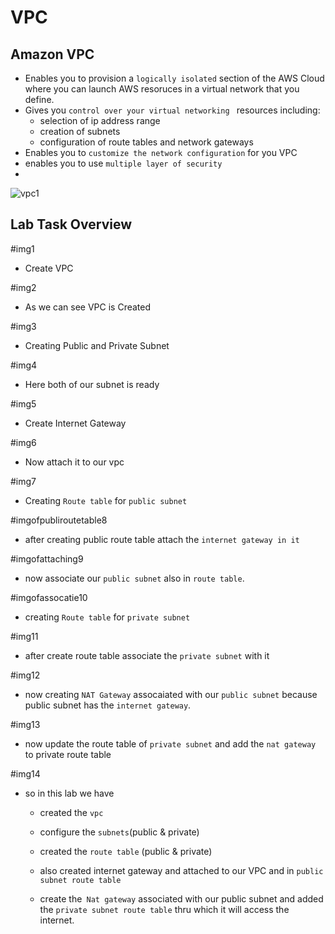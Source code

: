 # VPC 

## Amazon VPC

- Enables you to provision a `logically isolated` section of the AWS Cloud where you can launch AWS resoruces in a virtual network that you define.
- Gives you `control over your virtual networking ` resources including:
    - selection of ip address range
    - creation of subnets
    - configuration of route tables and network gateways
- Enables you to `customize the network configuration` for you VPC
- enables you to use `multiple layer of security`
- 
![vpc1](https://github.com/anupmaharzn/intro-to-aws/assets/34486226/99300dbd-4be9-4e48-a342-7f74aede914f)


## Lab Task Overview

#img1

- Create VPC

#img2

- As we can see VPC is Created

#img3

- Creating Public and Private Subnet

#img4

- Here both of our subnet is ready

#img5

- Create Internet Gateway

#img6

- Now attach it to our vpc

#img7


- Creating `Route table` for `public subnet`

#imgofpubliroutetable8

- after creating public route table attach the `internet gateway in it`

#imgofattaching9

- now associate our `public subnet` also in `route table`.

#imgofassocatie10


- creating `Route table` for `private subnet`

#img11

- after create  route table associate the `private subnet` with it

#img12


- now creating `NAT Gateway` assocaiated with our `public subnet` because public subnet has the `internet gateway`.

#img13


- now update the route table of `private subnet` and add the `nat gateway` to private route table

#img14




- so in this lab we have 
    - created the `vpc`
    - configure the `subnets`(public & private)
    - created the `route table` (public & private)

    - also created internet gateway and attached to our VPC and in `public subnet route table`

    - create the` Nat gateway` associated with our public subnet and added the `private subnet route table` thru which it will access the internet.